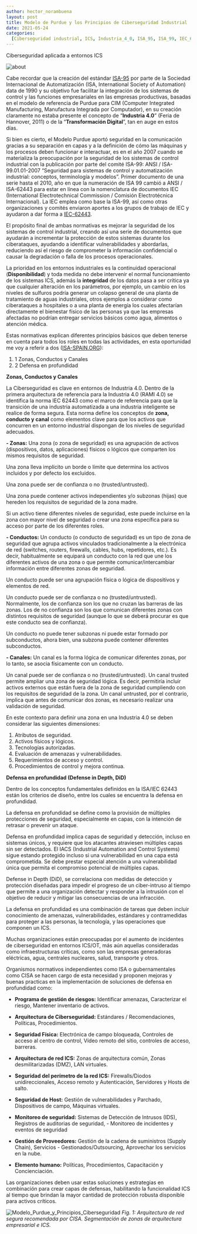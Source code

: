 ```yaml
---
author: hector_norambuena
layout: post
title: Modelo de Purdue y los Principios de Ciberseguridad Industrial
date: 2021-05-24
categories:
  [Ciberseguridad industrial, ICS, Industria_4_0, ISA_95, ISA_99, IEC_62443]
---
```


Ciberseguridad aplicada a entornos ICS

![about](https://e-virtus.s3.us-east-2.amazonaws.com/about_5f2b38d770.png)

Cabe recordar que la creación del estándar [ISA-95](https://www.isa.org/standards-and-publications/isa-standards/isa-standards-committees/isa95) por parte de la Sociedad Internacional de Automatización (ISA, International Society of Automation) data de 1990 y su objetivo fue facilitar la integración de los sistemas de control y las funciones empresariales en las empresas productivas, basadas en el modelo de referencia de Purdue para CIM (Computer Integrated Manufacturing, Manufactura Integrada por Computador), en su creación claramente no estaba presente el concepto de “**Industria 4.0**” (Feria de Hannover, 2011) o de la “**Transformación Digital**”, tan en auge en estos días.

Si bien es cierto, el Modelo Purdue aportó seguridad en la comunicación gracias a su separación en capas y a la definición de cómo las máquinas y los procesos deben funcionar e interactuar, es en el año 2007 cuando se materializa la preocupación por la seguridad de los sistemas de control industrial con la publicación por parte del comité ISA-99: ANSI / ISA-99.01.01-2007 “Seguridad para sistemas de control y automatización industrial: conceptos, terminología y modelos”. Primer documento de una serie hasta el 2010, año en que la numeración de ISA 99 cambió a ANSI / ISA-62443 para estar en línea con la nomenclatura de documentos IEC (International Electrotechnical Commission / Comisión Electrotécnica Internacional). La IEC emplea como base la ISA-99, así como otras organizaciones y comités enviaron aportes a los grupos de trabajo de IEC y ayudaron a dar forma a [IEC-62443](https://www.iec.ch/cyber-security).

El propósito final de ambas normativas es mejorar la seguridad de los sistemas de control industrial, creando así una serie de documentos que ayudarán a incrementar la protección de estos sistemas durante los ciberataques, ayudando a identificar vulnerabilidades y abordarlas, reduciendo así el riesgo de comprometer la información confidencial o causar la degradación o falla de los procesos operacionales.

La prioridad en los entornos industriales es la continuidad operacional (**Disponibilidad**) y toda medida no debe intervenir el normal funcionamiento de los sistemas ICS, además la **integridad** de los datos pasa a ser crítica ya que cualquier alteración en los parámetros, por ejemplo, un cambio en los niveles de sulfuros podría generar un colapso general de una planta de tratamiento de aguas industriales, otros ejemplos a considerar como ciberataques a hospitales o a una planta de energía los cuales afectarían directamente el bienestar físico de las personas ya que las empresas afectadas no podrían entregar servicios básicos como agua, alimentos o atención médica.

Estas normativas explican diferentes principios básicos que deben tenerse en cuenta para todos los roles en todas las actividades, en esta oportunidad me voy a referir a dos ([ISA-SPAIN.ORG](https://isa-spain.org/diseno-de-zonas-conductos-y-canales-segun-la-normativa-iec-62443-isa99-en-una-industria-4-0-2a-parte/?cn-reloaded=1)):

1. 1 Zonas, Conductos y Canales
2. 2 Defensa en profundidad

**Zonas, Conductos y Canales**

La Ciberseguridad es clave en entornos de Industria 4.0. Dentro de la primera arquitectura de referencia para la Industria 4.0 (RAMI 4.0) se identifica la norma IEC 62443 como el marco de referencia para que la transición de una industria automatizada a una industria inteligente se realice de forma segura. Esta norma define los conceptos de **zona, conducto y canal** como elementos clave para que los activos que concurren en un entorno industrial dispongan de los niveles de seguridad adecuados.

**- Zonas:** Una zona (o zona de seguridad) es una agrupación de activos (dispositivos, datos, aplicaciones) físicos o lógicos que comparten los mismos requisitos de seguridad.

Una zona lleva implícito un borde o límite que determina los activos incluidos y por defecto los excluidos.

Una zona puede ser de confianza o no (trusted/untrusted).

Una zona puede contener activos independientes y/o subzonas (hijas) que hereden los requisitos de seguridad de la zona madre.

Si un activo tiene diferentes niveles de seguridad, este puede incluirse en la zona con mayor nivel de seguridad o crear una zona específica para su acceso por parte de los diferentes roles.

**- Conductos:** Un conducto (o conducto de seguridad) es un tipo de zona de seguridad que agrupa activos vinculados tradicionalmente a la electrónica de red (switches, routers, firewalls, cables, hubs, repetidores, etc.). Es decir, habitualmente se equipará un conducto con la red que une los diferentes activos de una zona o que permite comunicar/intercambiar información entre diferentes zonas de seguridad.

Un conducto puede ser una agrupación física o lógica de dispositivos y elementos de red.

Un conducto puede ser de confianza o no (trusted/untrusted). Normalmente, los de confianza son los que no cruzan las barreras de las zonas. Los de no confianza son los que comunican diferentes zonas con distintos requisitos de seguridad (aunque lo que se deberá́ procurar es que este conducto sea de confianza).

Un conducto no puede tener subzonas ni puede estar formado por subconductos, ahora bien, una subzona puede contener diferentes subconductos.

**- Canales:** Un canal es la forma lógica de comunicar diferentes zonas, por lo tanto, se asocia físicamente con un conducto.

Un canal puede ser de confianza o no (trusted/untrusted). Un canal trusted permite ampliar una zona de seguridad lógica. Es decir, permitiría incluir activos externos que están fuera de la zona de seguridad cumpliendo con los requisitos de seguridad de la zona. Un canal untrusted, por el contrario, implica que antes de comunicar dos zonas, es necesario realizar una validación de seguridad.

En este contexto para definir una zona en una Industria 4.0 se deben considerar las siguientes dimensiones:

1. Atributos de seguridad.
2. Activos físicos y lógicos.
3. Tecnologías autorizadas.
4. Evaluación de amenazas y vulnerabilidades.
5. Requerimientos de acceso y control.
6. Procedimientos de control y mejora continua.

**Defensa en profundidad (Defense in Depth, DiD)**

Dentro de los conceptos fundamentales definidos en la ISA/IEC 62443 están los criterios de diseño, entre los cuales se encuentra la defensa en profundidad.

La defensa en profundidad se define como la provisión de múltiples protecciones de seguridad, especialmente en capas, con la intención de retrasar o prevenir un ataque.

Defensa en profundidad implica capas de seguridad y detección, incluso en sistemas únicos, y requiere que los atacantes atraviesen múltiples capas sin ser detectados. El IACS (Industrial Automation and Control Systems) sigue estando protegido incluso si una vulnerabilidad en una capa está comprometida. Se debe prestar especial atención a una vulnerabilidad única que permita el compromiso potencial de múltiples capas.

Defense in Depth (DiD), se correlaciona con medidas de detección y protección diseñadas para impedir el progreso de un ciber-intruso al tiempo que permite a una organización detectar y responder a la intrusión con el objetivo de reducir y mitigar las consecuencias de una infracción.

La defensa en profundidad es una combinación de tareas que deben incluir conocimiento de amenazas, vulnerabilidades, estándares y contramedidas para proteger a las personas, la tecnología, y las operaciones que componen un ICS.

Muchas organizaciones están preocupadas por el aumento de incidentes de ciberseguridad en entornos ICS/OT, más aún aquellas consideradas como infraestructuras críticas, como son las empresas generadoras eléctricas, agua, centrales nucleares, salud, transporte y otros.

Organismos normativos independientes como ISA o gubernamentales como CISA se hacen cargo de esta necesidad y proponen mejoras y buenas practicas en la implementación de soluciones de defensa en profundidad como:

- **Programa de gestión de riesgos:** Identificar amenazas, Caracterizar el riesgo, Mantener inventario de activos.

- **Arquitectura de Ciberseguridad:** Estándares / Recomendaciones, Políticas, Procedimientos.
- **Seguridad Física:** Electrónica de campo bloqueada, Controles de acceso al centro de control, Vídeo remoto del sitio, controles de acceso, barreras.
- **Arquitectura de red ICS:** Zonas de arquitectura común, Zonas desmilitarizadas (DMZ), LAN virtuales.
- **Seguridad del perímetro de la red ICS:** Firewalls/Diodos unidireccionales, Acceso remoto y Autenticación, Servidores y Hosts de salto.
- **Seguridad de Host:** Gestión de vulnerabilidades y Parchado, Dispositivos de campo, Máquinas virtuales.
- **Monitoreo de seguridad:** Sistemas de Detección de Intrusos (IDS), Registros de auditorias de seguridad, - Monitoreo de incidentes y eventos de seguridad
- **Gestión de Proveedores:** Gestión de la cadena de suministros (Supply Chain), Servicios - Gestionados/Outsourcing, Aprovechar los servicios en la nube.
- **Elemento humano:** Políticas, Procedimientos, Capacitación y Concienciación.

Las organizaciones deben usar estas soluciones y estrategias en combinación para crear capas de defensas, habilitando la funcionalidad ICS al tiempo que brindan la mayor cantidad de protección robusta disponible para activos críticos.

![Modelo_Purdue_y_Principios_Ciberseguridad](https://e-virtus.s3.us-east-2.amazonaws.com/Modelo_Purdue_y_Principios_Ciberseguridad_pptx_e5572a6c24.png)
_Fig. 1: Arquitectura de red segura recomendada por CISA. Segmentación de zonas de arquitectura empresarial e ICS._
